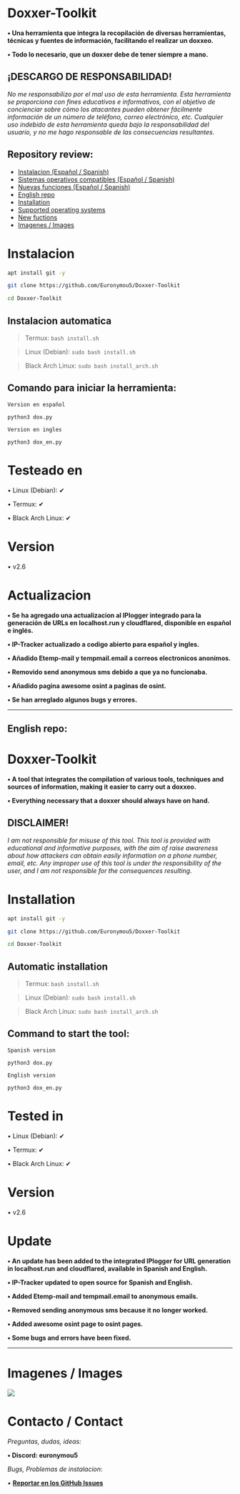 # Doxxer-Toolkit
**• Una herramienta que integra la recopilación de diversas herramientas, técnicas y fuentes de información, facilitando el realizar un doxxeo.**

**• Todo lo necesario, que un doxxer debe de tener siempre a mano.**

## ¡DESCARGO DE RESPONSABILIDAD!
*No me responsabilizo por el mal uso de esta
herramienta. Esta herramienta se proporciona con
fines educativos e informativos, con el objetivo de
concienciar sobre cómo los atacantes pueden obtener
fácilmente información de un número de teléfono, correo
electrónico, etc. Cualquier uso indebido de esta
herramienta queda bajo la responsabilidad del usuario,
y no me hago responsable de las consecuencias
resultantes.*

## Repository review:
- [Instalacion (Español / Spanish)](https://github.com/Euronymou5/Doxxer-Toolkit#instalacion)
- [Sistemas operativos compatibles (Español / Spanish)](https://github.com/Euronymou5/Doxxer-Toolkit#testeado-en)
- [Nuevas funciones (Español / Spanish)](https://github.com/Euronymou5/Doxxer-Toolkit#nuevas-funciones)
- [English repo](https://github.com/Euronymou5/Doxxer-Toolkit#english-repo)
- [Installation](https://github.com/Euronymou5/Doxxer-Toolkit#installation)
- [Supported operating systems](https://github.com/Euronymou5/Doxxer-Toolkit#tested-in)
- [New fuctions](https://github.com/Euronymou5/Doxxer-Toolkit#new-functions)
- [Imagenes / Images](https://github.com/Euronymou5/Doxxer-Toolkit#imagenes--images)

# Instalacion
```bash
apt install git -y
```
```bash
git clone https://github.com/Euronymou5/Doxxer-Toolkit
```
```bash
cd Doxxer-Toolkit
```

## Instalacion automatica

> Termux: `bash install.sh`

> Linux (Debian): `sudo bash install.sh`

> Black Arch Linux: `sudo bash install_arch.sh`


## Comando para iniciar la herramienta:

`Version en español`

```
python3 dox.py
```

`Version en ingles`

```
python3 dox_en.py
```

# Testeado en
• Linux (Debian): ✔

• Termux: ✔

• Black Arch Linux: ✔

# Version
• v2.6

# Actualizacion

**• Se ha agregado una actualizacion al IPlogger integrado para la generación de URLs en localhost.run y cloudflared, disponible en español e inglés.**

**• IP-Tracker actualizado a codigo abierto para español y ingles.**

**• Añadido Etemp-mail y tempmail.email a correos electronicos anonimos.**

**• Removido send anonymous sms debido a que ya no funcionaba.**

**• Añadido pagina awesome osint a paginas de osint.**

**• Se han arreglado algunos bugs y errores.**

-----------------------

## English repo:

# Doxxer-Toolkit
**• A tool that integrates the compilation of various tools, techniques and sources of information, making it easier to carry out a doxxeo.**

**• Everything necessary that a doxxer should always have on hand.**

## DISCLAIMER!
*I am not responsible for misuse of this
tool. This tool is provided with
educational and informative purposes, with the aim of
raise awareness about how attackers can obtain
easily information on a phone number, email, etc. Any improper use of this
tool is under the responsibility of the user,
and I am not responsible for the consequences
resulting.*

# Installation

```bash
apt install git -y
```
```bash
git clone https://github.com/Euronymou5/Doxxer-Toolkit
```
```bash
cd Doxxer-Toolkit
```

## Automatic installation

> Termux: `bash install.sh`

> Linux (Debian): `sudo bash install.sh`

> Black Arch Linux: `sudo bash install_arch.sh`

## Command to start the tool:

`Spanish version`

```
python3 dox.py
```

`English version`

```
python3 dox_en.py
```

# Tested in
• Linux (Debian): ✔

• Termux: ✔

• Black Arch Linux: ✔

# Version
• v2.6

# Update

**• An update has been added to the integrated IPlogger for URL generation in localhost.run and cloudflared, available in Spanish and English.**

**• IP-Tracker updated to open source for Spanish and English.**

**• Added Etemp-mail and tempmail.email to anonymous emails.**

**• Removed sending anonymous sms because it no longer worked.**

**• Added awesome osint page to osint pages.**

**• Some bugs and errors have been fixed.**

----------------------------

# Imagenes / Images
<img src="https://media.discordapp.net/attachments/995599976463859713/1180718283171835996/image.png">

# Contacto / Contact

*Preguntas, dudas, ideas:*

**• Discord: euronymou5**

*Bugs, Problemas de instalacion*:

• **[Reportar en los GitHub Issues](https://github.com/Euronymou5/Doxxer-Toolkit/issues)**
